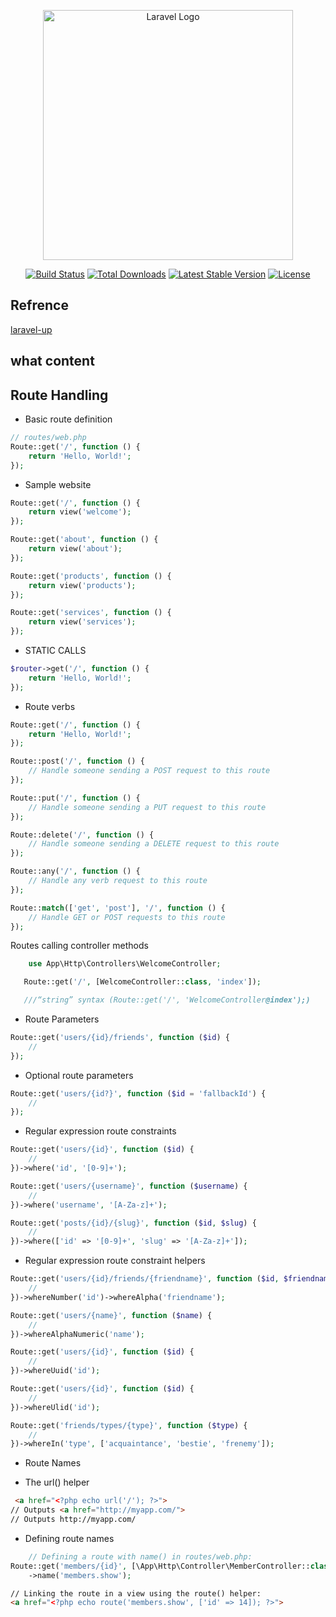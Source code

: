 <p align="center"><a href="https://laravel.com" target="_blank"><img src="https://raw.githubusercontent.com/laravel/art/master/logo-lockup/5%20SVG/2%20CMYK/1%20Full%20Color/laravel-logolockup-cmyk-red.svg" width="400" alt="Laravel Logo"></a></p>

<p align="center">
<a href="https://github.com/laravel/framework/actions"><img src="https://github.com/laravel/framework/workflows/tests/badge.svg" alt="Build Status"></a>
<a href="https://packagist.org/packages/laravel/framework"><img src="https://img.shields.io/packagist/dt/laravel/framework" alt="Total Downloads"></a>
<a href="https://packagist.org/packages/laravel/framework"><img src="https://img.shields.io/packagist/v/laravel/framework" alt="Latest Stable Version"></a>
<a href="https://packagist.org/packages/laravel/framework"><img src="https://img.shields.io/packagist/l/laravel/framework" alt="License"></a>
</p>

## Refrence  

[ laravel-up](https://learning.oreilly.com/library/view/laravel-up/9781098153250/ch03.html#idm45485889005200) 
  

## what content 


## Route Handling

- Basic route definition
```php
// routes/web.php
Route::get('/', function () {
    return 'Hello, World!';
});
```

- Sample website

```php
Route::get('/', function () {
    return view('welcome');
});

Route::get('about', function () {
    return view('about');
});

Route::get('products', function () {
    return view('products');
});

Route::get('services', function () {
    return view('services');
});

```
- STATIC CALLS

```php
$router->get('/', function () {
    return 'Hello, World!';
});

```



-  Route verbs

```php
Route::get('/', function () {
    return 'Hello, World!';
});

Route::post('/', function () {
    // Handle someone sending a POST request to this route
});

Route::put('/', function () {
    // Handle someone sending a PUT request to this route
});

Route::delete('/', function () {
    // Handle someone sending a DELETE request to this route
});

Route::any('/', function () {
    // Handle any verb request to this route
});

Route::match(['get', 'post'], '/', function () {
    // Handle GET or POST requests to this route
});
```




  Routes calling controller methods

  ```php
      use App\Http\Controllers\WelcomeController;

     Route::get('/', [WelcomeController::class, 'index']);

     ///“string” syntax (Route::get('/', 'WelcomeController@index');) 
```

- Route Parameters

```php
Route::get('users/{id}/friends', function ($id) {
    //
});
```

- Optional route parameters
```php 
Route::get('users/{id?}', function ($id = 'fallbackId') {
    //
});
```
- Regular expression route constraints
```php
Route::get('users/{id}', function ($id) {
    //
})->where('id', '[0-9]+');

Route::get('users/{username}', function ($username) {
    //
})->where('username', '[A-Za-z]+');

Route::get('posts/{id}/{slug}', function ($id, $slug) {
    //
})->where(['id' => '[0-9]+', 'slug' => '[A-Za-z]+']);
```

- Regular expression route constraint helpers
```php 
Route::get('users/{id}/friends/{friendname}', function ($id, $friendname) {
    //
})->whereNumber('id')->whereAlpha('friendname');

Route::get('users/{name}', function ($name) {
    //
})->whereAlphaNumeric('name');

Route::get('users/{id}', function ($id) {
    //
})->whereUuid('id');

Route::get('users/{id}', function ($id) {
    //
})->whereUlid('id');

Route::get('friends/types/{type}', function ($type) {
    //
})->whereIn('type', ['acquaintance', 'bestie', 'frenemy']);
```

- Route Names 

- The url() helper

```html
 <a href="<?php echo url('/'); ?>">
// Outputs <a href="http://myapp.com/">
// Outputs http://myapp.com/
``` 


- Defining route names

```php
    // Defining a route with name() in routes/web.php:
Route::get('members/{id}', [\App\Http\Controller\MemberController::class, 'show'])
    ->name('members.show');
```
```html
// Linking the route in a view using the route() helper:
<a href="<?php echo route('members.show', ['id' => 14]); ?>">
```

